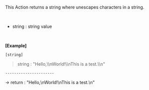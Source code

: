 This Action returns a string where unescapes characters in a string.

<br/>

- string : string value

<br/>

**[Example]**

```
[string]
```

> string : "Hello,&#92;&#92;nWorld!&#92;&#92;nThis is a test.&#92;&#92;n"

```
----------------------
```
-> return : "Hello,&#92;nWorld!&#92;nThis is a test.&#92;n"
